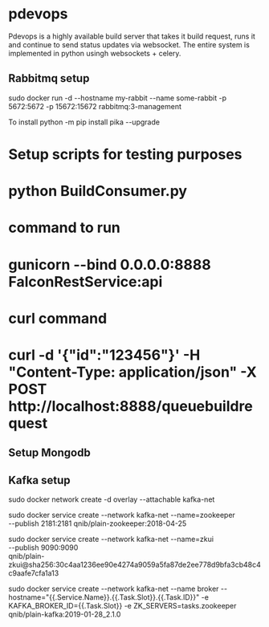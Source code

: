 # pdevops

Pdevops is a highly available build server that takes it build request, runs it and continue to send status updates via websocket. 
The entire system is implemented in python usingh websockets + celery. 


## Rabbitmq setup

sudo docker run -d --hostname my-rabbit --name some-rabbit -p 5672:5672 -p 15672:15672 rabbitmq:3-management


To install 
python -m pip install pika --upgrade


# Setup scripts for testing purposes 
# python BuildConsumer.py 

# command to run
# gunicorn --bind 0.0.0.0:8888 FalconRestService:api

# curl command 
# curl -d '{"id":"123456"}' -H "Content-Type: application/json" -X POST http://localhost:8888/queuebuildrequest


## Setup Mongodb

## Kafka setup 




sudo docker network create -d overlay --attachable kafka-net

sudo docker service create --network kafka-net --name=zookeeper \
          --publish 2181:2181 qnib/plain-zookeeper:2018-04-25

sudo docker service create --network kafka-net --name=zkui \
          --publish 9090:9090 \
          qnib/plain-zkui@sha256:30c4aa1236ee90e4274a9059a5fa87de2ee778d9bfa3cb48c4c9aafe7cfa1a13


 sudo docker service create --network kafka-net --name broker          --hostname="{{.Service.Name}}.{{.Task.Slot}}.{{.Task.ID}}"          -e KAFKA_BROKER_ID={{.Task.Slot}} -e ZK_SERVERS=tasks.zookeeper          qnib/plain-kafka:2019-01-28_2.1.0












